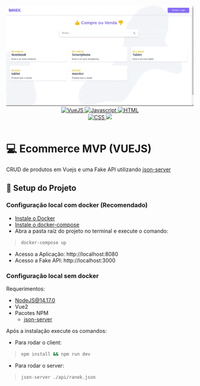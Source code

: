 <img src="./docs/assets/banner.gif" />

<br/>

<div align="center">
  <a href="https://vuejs.org/">
    <img alt="VueJS" src="https://img.shields.io/badge/Vue.js-35495E?style=for-the-badge&logo=vue.js&logoColor=4FC08D">
  </a>
  <a href="https://www.mysql.com/">
    <img alt="Javascript" src="https://img.shields.io/badge/JavaScript-323330?style=for-the-badge&logo=javascript&logoColor=F7DF1E">
  </a>
  <a href="https://developer.mozilla.org/pt-BR/docs/Web/HTML">
    <img alt="HTML" src="https://img.shields.io/badge/HTML-239120?style=for-the-badge&logo=html5&logoColor=white">
  </a>
</div>
<div align="center">
  <a href="https://developer.mozilla.org/pt-BR/docs/Web/CSS">
    <img alt="CSS" src="https://img.shields.io/badge/CSS3-1572B6?style=for-the-badge&logo=css3&logoColor=white">
  </a>
  <a href="https://www.docker.com/">
    <img src="https://img.shields.io/badge/docker-%230db7ed.svg?style=for-the-badge&logo=docker&logoColor=white">
  </a>
</div>



<br />

# 💻 Ecommerce MVP (VUEJS)

CRUD de produtos em Vuejs e uma Fake API utilizando [json-server]('https://www.npmjs.com/package/json-server')

## 🚀 Setup do Projeto

### Configuração local com docker (Recomendado)

- [Instale o Docker](https://docs.docker.com/get-docker/)
- [Instale o docker-compose](https://docs.docker.com/compose/install/)
- Abra a pasta raíz do projeto no terminal e execute o comando: 
> ```sh
> docker-compose up
> ```
- Acesso a Aplicação: http://localhost:8080
- Acesso a Fake API: http://localhost:3000

### Configuração local sem docker

Requerimentos:
- NodeJS@14.17.0
- Vue2
- Pacotes NPM
  - [json-server]('https://www.npmjs.com/package/json-server')

Após a instalação execute os comandos:
- Para rodar o client:
> ```sh
> npm install && npm run dev
> ```

- Para rodar o server:
> ```sh
> json-server ./api/ranek.json
> ```



